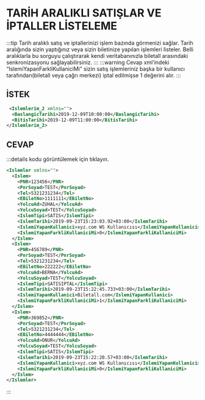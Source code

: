# TARİH ARALIKLI SATIŞLAR VE İPTALLER LİSTELEME

:::tip
Tarih aralıklı satış ve iptallerinizi işlem bazında görmenizi sağlar. Tarih aralığında sizin yaptığınız veya sizin biletinize yapılan işlemleri listeler. Belli aralıklarla bu sorguyu çalıştırarak kendi veritabanınızla biletall arasındaki senkronizasyonu sağlayabilirsiniz.
:::
:::warning
Cevap xml’indeki “IslemiYapanFarkliKullaniciMi” sizin satış işlemleriniz başka bir kullanıcı tarafından(biletall veya çağrı merkezi) iptal edilmişse 1 değerini alır.
:::

## İSTEK

```xml
 <Islemlerim_2 xmlns="">
  <BaslangicTarihi>2019-12-09T10:00:00</BaslangicTarihi>
  <BitisTarihi>2019-12-09T11:00:00</BitisTarihi>
</Islemlerim_2>
```

## CEVAP

:::details kodu görüntülemek için tıklayın.

```xml
<Islemler xmlns="">
  <Islem>
    <PNR>123456</PNR>
    <PnrSoyad>TEST</PnrSoyad>
    <Tel>5321231234</Tel>
    <EBiletNo>1111111</EBiletNo>
    <YolcuAd>ZUHAL</YolcuAd>
    <YolcuSoyad>TEST</YolcuSoyad>
    <IslemTipi>SATIS</IslemTipi>
    <IslemTarihi>2019-09-23T15:23:03.92+03:00</IslemTarihi>
    <IslemiYapanKullanici>xyz.com WS Kullanıcısı</IslemiYapanKullanici>
    <IslemiYapanFarkliKullaniciMi>0</IslemiYapanFarkliKullaniciMi>
  </Islem>
  <Islem>
    <PNR>456789</PNR>
    <PnrSoyad>TEST</PnrSoyad>
    <Tel>5321231234</Tel>
    <EBiletNo>222222</EBiletNo>
    <YolcuAd>BERNA</YolcuAd>
    <YolcuSoyad>TEST</YolcuSoyad>
    <IslemTipi>SATISIPTAL</IslemTipi>
    <IslemTarihi>2019-09-23T15:22:45.733+03:00</IslemTarihi>
    <IslemiYapanKullanici>Biletall.com</IslemiYapanKullanici>
    <IslemiYapanFarkliKullaniciMi>1</IslemiYapanFarkliKullaniciMi>
  </Islem>
  <Islem>
    <PNR>369852</PNR>
    <PnrSoyad>TEST</PnrSoyad>
    <Tel>5321231234</Tel>
    <EBiletNo>4444444</EBiletNo>
    <YolcuAd>ONUR</YolcuAd>
    <YolcuSoyad>TEST</YolcuSoyad>
    <IslemTipi>SATIS</IslemTipi>
    <IslemTarihi>2019-09-23T15:22:20.57+03:00</IslemTarihi>
    <IslemiYapanKullanici>xyz.com WS Kullanıcısı</IslemiYapanKullanici>
    <IslemiYapanFarkliKullaniciMi>0</IslemiYapanFarkliKullaniciMi>
  </Islem>
</Islemler>
```

:::
